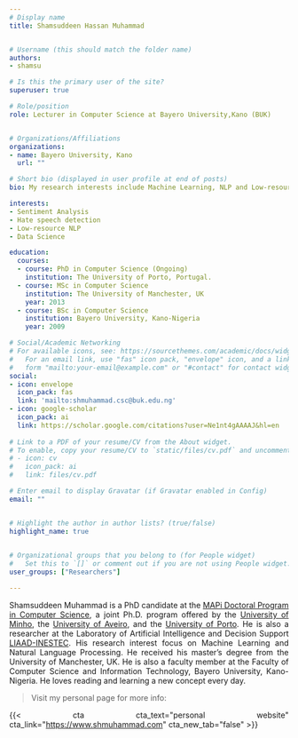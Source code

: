 ```yaml
---
# Display name
title: Shamsuddeen Hassan Muhammad


# Username (this should match the folder name)
authors:
- shamsu

# Is this the primary user of the site?
superuser: true

# Role/position
role: Lecturer in Computer Science at Bayero University,Kano (BUK)


# Organizations/Affiliations
organizations:
- name: Bayero University, Kano
  url: ""

# Short bio (displayed in user profile at end of posts)
bio: My research interests include Machine Learning, NLP and Low-resource NLP.

interests:
- Sentiment Analysis
- Hate speech detection
- Low-resource NLP
- Data Science

education:
  courses:
  - course: PhD in Computer Science (Ongoing)
    institution: The University of Porto, Portugal.
  - course: MSc in Computer Science
    institution: The University of Manchester, UK 
    year: 2013
  - course: BSc in Computer Science
    institution: Bayero University, Kano-Nigeria
    year: 2009

# Social/Academic Networking
# For available icons, see: https://sourcethemes.com/academic/docs/widgets/#icons
#   For an email link, use "fas" icon pack, "envelope" icon, and a link in the
#   form "mailto:your-email@example.com" or "#contact" for contact widget.
social:
- icon: envelope
  icon_pack: fas
  link: 'mailto:shmuhammad.csc@buk.edu.ng'  
- icon: google-scholar
  icon_pack: ai
  link: https://scholar.google.com/citations?user=Ne1nt4gAAAAJ&hl=en
   
# Link to a PDF of your resume/CV from the About widget.
# To enable, copy your resume/CV to `static/files/cv.pdf` and uncomment the lines below.  
# - icon: cv
#   icon_pack: ai
#   link: files/cv.pdf

# Enter email to display Gravatar (if Gravatar enabled in Config)
email: ""


# Highlight the author in author lists? (true/false)
highlight_name: true

  
# Organizational groups that you belong to (for People widget)
#   Set this to `[]` or comment out if you are not using People widget.  
user_groups: ["Researchers"]

---
```


Shamsuddeen Muhammad is a PhD candidate at the [MAPi Doctoral Program in Computer Science](https://mapi.map.edu.pt/pages/1), a joint Ph.D. program offered by the [University of Minho](https://www.uminho.pt/EN/Pages/default.aspx), the [University of Aveiro](https://www.ua.pt/#/), and the [University of Porto](https://sigarra.up.pt/up/en/WEB_BASE.GERA_PAGINA?p_pagina=home). He is also a researcher at the Laboratory of Artificial Intelligence and Decision Support [LIAAD-INESTEC](https://www.inesctec.pt/en#intro). His research interest focus on Machine Learning and Natural Language Processing. 
He received his master’s degree from the University of Manchester, UK. He is also a faculty member at the Faculty of Computer Science and Information Technology, Bayero University, Kano-Nigeria. He loves reading and learning a new concept every day.


> Visit my personal page for more info:


{{< cta cta_text="personal website" cta_link="https://www.shmuhammad.com" cta_new_tab="false" >}}



<style>
body {
text-align: justify}
</style>
